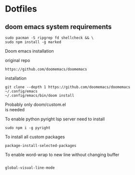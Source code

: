 # Dotfiles

## doom emacs system requirements

```shell
sudo pacman -S ripgrep fd shellcheck && \
sudo npm install -g marked
```

Doom emacs installation

original repo
```
https://github.com/doomemacs/doomemacs
```

installation
```shell
git clone --depth 1 https://github.com/doomemacs/doomemacs ~/.config/emacs
~/.config/emacs/bin/doom install
```

Probably only doom/custom.el  
is needed

To enable python pyright lsp server need to install

``` shell
sudo npm i -g pyright
```

To install all custom packages
``` emacs-lisp
package-install-selected-packages
```


To enable word-wrap to new line without changing buffer
``` emacs-lisp

global-visual-line-mode 
```
